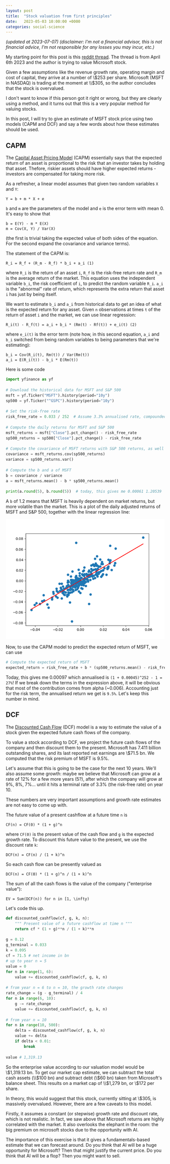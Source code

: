 ```yaml
---
layout: post
title:  "Stock valuation from first principles"
date:   2023-05-03 10:00:00 +0000
categories: social-science
---
```


_(updated at 2023-07-07)_
_(disclaimer: I'm not a financial advisor, this is not financial advice, I'm not responsible for any losses you may incur, etc.)_

My starting point for this post is this [reddit thread](https://www.reddit.com/r/ValueInvesting/comments/12e0bpa/microsoft_corporation_msft_valuation_the_big_tech/). 
The thread is from April 6th 2023 and the author is trying to value Microsoft stock.

Given a few assumptions like the revenue growth rate, operating margin and cost of capital, they arrive at a number
of \\$253 per share. 
Microsoft (MSFT in NASDAQ) is trading at the moment at \\$305, so the author concludes that the stock is overvalued.

I don't want to know if this person got it right or wrong, but they are clearly using a method, and it turns out
that this is a very popular method for valuing stocks.

In this post, I will try to give an estimate of MSFT stock price using two models (CAPM and DCF) and say a few words
about how these estimates should be used.

## CAPM

The [Capital Asset Pricing Model](https://en.wikipedia.org/wiki/Capital_asset_pricing_model) (CAPM) essentially
says that the expected return of an asset is proportional to the risk that an investor takes by holding that asset.
Thefore, riskier assets should have higher expected returns - investors are compensated for taking more risk.

As a refresher, a linear model assumes that given two random variables `X` and `Y`:

```
Y = b + m * X + e
```

`b` and `m` are the parameters of the model and `e` is the error term with mean 0.
It's easy to show that

```
b = E(Y) - m * E(X)
m = Cov(X, Y) / Var(X)
```

(the first is trivial taking the expected value of both sides of the equation. For the second 
expand the covariance and variance terms).

The statement of the CAPM is:

```
R_i = R_f + (R_m - R_f) * b_i + a_i (1)
```

where `R_i` is the return of an asset `i`, `R_f` is the risk-free return rate and `R_m` is the average return of the market. 
This equation uses the independent variable `b_i`, the risk coefficient of `i`, to predict the random variable `R_i`.
`a_i` is the "abnormal" rate of return, which represents the extra return that asset `i` has just by being itself.

We want to estimate `b_i` and `a_i` from historical data to get an idea of what is the expected return for any asset.
Given `n` observations at times `t` of the return of asset `i` and the market, we can use linear regression:

```
R_i(t) - R_f(t) = a_i + b_i * (Rm(t) - Rf(t)) + e_i(t) (2)
```

where `e_i(t)` is the error term (note how, in this second equation, `a_i` and `b_i` switched from being random variables to being parameters that we're estimating):

```
b_i = Cov(R_i(t), Rm(t)) / Var(Rm(t))
a_i = E(R_i(t)) - b_i * E(Rm(t))
```

Here is some code

```python
import yfinance as yf

# Download the historical data for MSFT and S&P 500
msft = yf.Ticker("MSFT").history(period="10y")
sp500 = yf.Ticker("^GSPC").history(period="10y")

# Set the risk-free rate
risk_free_rate = 0.033 / 252  # Assume 3.3% annualised rate, compounded daily

# Compute the daily returns for MSFT and S&P 500
msft_returns = msft["Close"].pct_change() - risk_free_rate
sp500_returns = sp500["Close"].pct_change() - risk_free_rate

# Compute the covariance of MSFT returns with S&P 500 returns, as well as the variance of S&P 500 returns
covariance = msft_returns.cov(sp500_returns)
variance = sp500_returns.var()

# Compute the b and a of MSFT
b = covariance / variance  
a = msft_returns.mean() - b * sp500_returns.mean()

print(a.round(5), b.round(5))  # today, this gives me 0.00061 1.20539
```

A `b` of 1.2 means that MSFT is heavily dependent on market returns, but more volatile than the market.
This is a plot of the daily adjusted returns of MSFT and S&P 500,
together with the linear regression line:

![MSFT and S&P 500 returns](/assets/msft_sp500_returns.png)

Now, to use the CAPM model to predict the expected return of MSFT, we can use

```python
# Compute the expected return of MSFT
expected_return = risk_free_rate + b * (sp500_returns.mean() - risk_free_rate) + a 
```

Today, this gives me 0.00097 which annualised is `(1 + 0.00045)^252 - 1 = 27%`!
If we break down the terms in the expression above, it will be obvious that most of the contribution comes from alpha (~0.006).
Accounting just for the risk term, the annualised return we get is `9.5%`. Let's keep this number in mind.

## DCF

The [Discounted Cash Flow](https://en.wikipedia.org/wiki/Discounted_cash_flow) (DCF) model is a way to estimate the value of a stock given 
the expected future cash flows of the company. 

To value a stock according to DCF, we project the future cash flows of the company and then discount them to the present. 
Microsoft has 7.411 billion outstanding shares, and its last reported net earnings are \\$71.5 bn.
We computed that the risk premium of MSFT is 9.5%.

Let's assume that this is going to be the case for the next 10 years.
We'll also assume some growth: maybe we believe that Microsoft can grow at a rate of 12%
for a few more years (5?), after which the company will grow at 9%, 8%, 7%... until it hits
a terminal rate of 3.3% (the risk-free rate) on year 10.

These numbers are very important assumptions and growth rate estimates are not easy to come up with.

The future value of a present cashflow at a future time `n` is

```
CF(n) = CF(0) * (1 + g)^n
```

where `CF(0)` is the present value of the cash flow and `g` is the expected growth rate.
To discount this future value to the present, we use the discount rate `k`:

```
DCF(n) = CF(n) / (1 + k)^n
```

So each cash flow can be presently valued as

```
DCF(n) = CF(0) * (1 + g)^n / (1 + k)^n
```

The sum of all the cash flows is the value of the company ("enterprise value"):

```
EV = Sum(DCF(n)) for n in [1, \infty)
```

Let's code this up.

```python
def discounted_cashflow(cf, g, k, n):
    """ Present value of a future cashflow at time n """
    return cf * (1 + g)**n / (1 + k)**n

g = 0.12
g_terminal = 0.033
k = 0.095
cf = 71.5 # net income in bn
# up to year n = 5
value = 0
for n in range(1, 6):
    value += discounted_cashflow(cf, g, k, n)

# from year n = 6 to n = 10, the growth rate changes
rate_change = (g - g_terminal) / 4
for n in range(6, 10):
    g -= rate_change
    value += discounted_cashflow(cf, g, k, n)

# from year n = 10
for n in range(10, 500):
    delta = discounted_cashflow(cf, g, k, n)
    value += delta
    if delta < 0.01:
        break

value # 1,319.13

```

So the enterprise value according to our valuation model would be \\$1,319.13 bn.
To get our market cap estimate, we can subtract the total cash assets (\\$100 bn)
and subtract debt (\\$60 bn) taken from Microsoft's balance sheet.
This results on a market cap of \\$1,279 bn, or \\$172 per share.

In theory, this would suggest that this stock, currently sitting at \\$305, is 
massively overvalued. However, there are a few caveats to this model.

Firstly, it assumes a constant (or stepwise) growth rate and 
discount rate, which is not realistic. In fact, we saw above that
Microsoft returns are highly correlated with the market.
It also overlooks the elephant in the room: the big premium on microsoft stocks
due to the opportunity with AI. 

The importance of this exercise is that it gives a fundamentals-based estimate 
that we can forecast around. Do you think that AI will be a huge opportunity
for Microsoft? Then that might justify the current price. Do you think that
AI will be a flop? Then you might want to sell.
